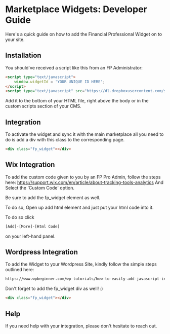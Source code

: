 # Marketplace Widgets: Developer Guide

Here's a quick guide on how to add the Financial Professional Widget on to your site.

## Installation

You should've received a script like this from an FP Administrator:

```html
<script type="text/javascript">
    window.widgetId = 'YOUR UNIQUE ID HERE';
</script>
<script type="text/javascript" src="https://dl.dropboxusercontent.com/s/mk5kn7jalzx7py5/widget.js?dl=0"></script>
```
Add it to the bottom of your HTML file, right above the body or in the custom scripts section of your CMS.
## Integration

To activate the widget and sync it with the main marketplace all you need to do is add a div with this class to the corresponding page.
```html
<div class="fp_widget"></div>
```

## Wix Integration
To add the custom code given to you by an FP Pro Admin, follow the steps here:
https://support.wix.com/en/article/about-tracking-tools-analytics
And Select the 'Custom Code' option.

Be sure to add the fp_widget element as well.

To do so, Open up add html element and just put your html code into it.

To do so click
```html
[Add]-[More]-[Html Code]
```
on your left-hand panel.

## Wordpress Integration

To add the Widget to your Wordpress Site, kindly follow the simple steps outlined here:
```html
https://www.wpbeginner.com/wp-tutorials/how-to-easily-add-javascript-in-wordpress-pages-or-posts/
```
Don't forget to add the fp_widget div as well! :)
```html
<div class="fp_widget"></div>
```
## Help
If you need help with your integration, please don't hesitate to reach out.
